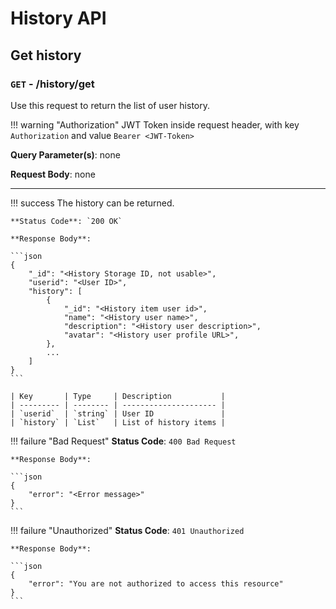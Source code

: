 # History API

## Get history

### `GET` - /history/get

Use this request to return the list of user history.

!!! warning "Authorization"
    JWT Token inside request header, with key `Authorization` and value `Bearer <JWT-Token>`


**Query Parameter(s)**: none


**Request Body**: none


---

!!! success
    The history can be returned.

    **Status Code**: `200 OK`

    **Response Body**:

    ```json
    {
        "_id": "<History Storage ID, not usable>",
        "userid": "<User ID>",
        "history": [
            {
                "_id": "<History item user id>",
                "name": "<History user name>",
                "description": "<History user description>",
                "avatar": "<History user profile URL>",
            },
            ...
        ]
    }
    ```

    | Key       | Type     | Description           |
    | --------- | -------- | --------------------- |
    | `userid`  | `string` | User ID               |
    | `history` | `List`   | List of history items |


!!! failure "Bad Request"
    **Status Code**: `400 Bad Request`

    **Response Body**:

    ```json
    {
        "error": "<Error message>"
    }
    ```

!!! failure "Unauthorized"
    **Status Code**: `401 Unauthorized`

    **Response Body**:

    ```json
    {
        "error": "You are not authorized to access this resource"
    }
    ```